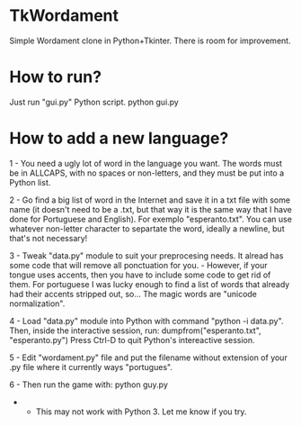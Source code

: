 TkWordament
===========

Simple Wordament clone in Python+Tkinter.
There is room for improvement.

How to run?
===========

Just run "gui.py" Python script.
   python gui.py

How to add a new language?
==========================

1 - You need a ugly lot of word in the language you want. The words
    must be in ALLCAPS, with no spaces or non-letters, and they must
    be put into a Python list.

2 - Go find a big list of word in the Internet and save it in a txt
    file with some name (it doesn't need to be a .txt, but that way
    it is the same way that I have done for Portuguese and English).
    For exemplo "esperanto.txt". You can use whatever non-letter
    character to separtate the word, ideally a newline, but that's
    not necessary!

3 - Tweak "data.py" module to suit your preprocesing needs. It alread
    has some code that will remove all ponctuation for you.
     - However, if your tongue uses accents, then you have to include
       some code to get rid of them. For portuguese I was lucky enough
       to find a list of words that already had their accents stripped
       out, so... The magic words are "unicode normalization".

4 - Load "data.py" module into Python with command "python -i data.py".
    Then, inside the interactive session, run:
       dumpfrom("esperanto.txt", "esperanto.py")
    Press Ctrl-D to quit Python's intereactive session.

5 - Edit "wordament.py" file and put the filename without extension of
    your .py file where it currently ways "portugues".

6 - Then run the game with:
       python guy.py

* - This may not work with Python 3. Let me know if you try.
